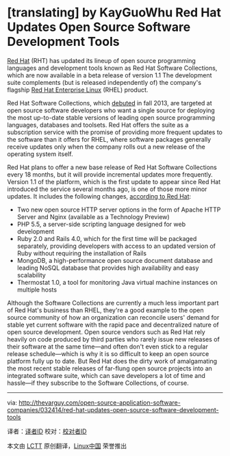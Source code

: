 [translating] by KayGuoWhu
Red Hat Updates Open Source Software Development Tools
================================================================================
[Red Hat][1] (RHT) has updated its lineup of open source programming languages and development tools known as Red Hat Software Collections, which are now available in a beta release of version 1.1 The development suite complements (but is released independently of) the company's flagship [Red Hat Enterprise Linux][2] (RHEL) product.

Red Hat Software Collections, which [debuted][3] in fall 2013, are targeted at open source software developers who want a single source for deploying the most up-to-date stable versions of leading open source programming languages, databases and toolsets. Red Hat offers the suite as a subscription service with the promise of providing more frequent updates to the software than it offers for RHEL, where software packages generally receive updates only when the company rolls out a new release of the operating system itself.

Red Hat plans to offer a new base release of Red Hat Software Collections every 18 months, but it will provide incremental updates more frequently. Version 1.1 of the platform, which is the first update to appear since Red Hat introduced the service several months ago, is one of those more minor updates. It includes the following changes, [according to Red Hat][4]:

- Two new open source HTTP server options in the form of Apache HTTP Server and Nginx (available as a Technology Preview)
- PHP 5.5, a server-side scripting language designed for web development
- Ruby 2.0 and Rails 4.0, which for the first time will be packaged separately, providing developers with access to an updated version of Ruby without requiring the installation of Rails
- MongoDB, a high-performance open source document database and leading NoSQL database that provides high availability and easy scalability
- Thermostat 1.0, a tool for monitoring Java virtual machine instances on multiple hosts

Although the Software Collections are currently a much less important part of Red Hat's business than RHEL, they're a good example to the open source community of how an organization can reconcile users' demand for stable yet current software with the rapid pace and decentralized nature of open source development. Open source vendors such as Red Hat rely heavily on code produced by third parties who rarely issue new releases of their software at the same time—and often don't even stick to a regular release schedule—which is why it is so difficult to keep an open source platform fully up to date. But Red Hat does the dirty work of amalgamating the most recent stable releases of far-flung open source projects into an integrated software suite, which can save developers a lot of time and hassle—if they subscribe to the Software Collections, of course.

--------------------------------------------------------------------------------

via: http://thevarguy.com/open-source-application-software-companies/032414/red-hat-updates-open-source-software-development-tools

译者：[译者ID](https://github.com/译者ID) 校对：[校对者ID](https://github.com/校对者ID)

本文由 [LCTT](https://github.com/LCTT/TranslateProject) 原创翻译，[Linux中国](http://linux.cn/) 荣誉推出

[1]:http://redhat.com/
[2]:http://www.redhat.com/products/enterprise-linux/
[3]:http://developerblog.redhat.com/2013/09/12/rhscl1-ga/
[4]:http://www.redhat.com/about/news/archive/2014/3/red-hat-software-collections-1-1-beta-now-available